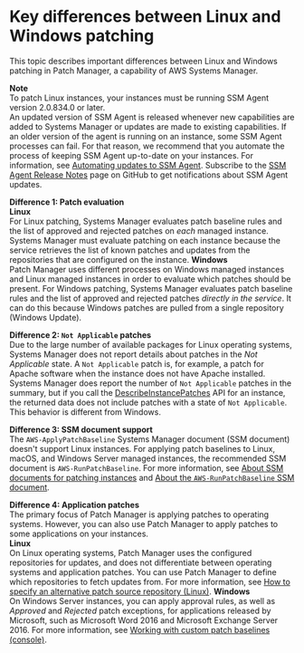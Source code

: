 # Key differences between Linux and Windows patching<a name="sysman-patch-differences"></a>

This topic describes important differences between Linux and Windows patching in Patch Manager, a capability of AWS Systems Manager\.

**Note**  
To patch Linux instances, your instances must be running SSM Agent version 2\.0\.834\.0 or later\.  
An updated version of SSM Agent is released whenever new capabilities are added to Systems Manager or updates are made to existing capabilities\. If an older version of the agent is running on an instance, some SSM Agent processes can fail\. For that reason, we recommend that you automate the process of keeping SSM Agent up\-to\-date on your instances\. For information, see [Automating updates to SSM Agent](ssm-agent-automatic-updates.md)\. Subscribe to the [SSM Agent Release Notes](https://github.com/aws/amazon-ssm-agent/blob/mainline/RELEASENOTES.md) page on GitHub to get notifications about SSM Agent updates\.

**Difference 1: Patch evaluation**  
**Linux**  
For Linux patching, Systems Manager evaluates patch baseline rules and the list of approved and rejected patches on *each* managed instance\. Systems Manager must evaluate patching on each instance because the service retrieves the list of known patches and updates from the repositories that are configured on the instance\.
**Windows**  
Patch Manager uses different processes on Windows managed instances and Linux managed instances in order to evaluate which patches should be present\. For Windows patching, Systems Manager evaluates patch baseline rules and the list of approved and rejected patches *directly in the service*\. It can do this because Windows patches are pulled from a single repository \(Windows Update\)\.

**Difference 2: `Not Applicable` patches**  
Due to the large number of available packages for Linux operating systems, Systems Manager does not report details about patches in the *Not Applicable* state\. A `Not Applicable` patch is, for example, a patch for Apache software when the instance does not have Apache installed\. Systems Manager does report the number of `Not Applicable` patches in the summary, but if you call the [DescribeInstancePatches](https://docs.aws.amazon.com/systems-manager/latest/APIReference/API_DescribeInstancePatches.html) API for an instance, the returned data does not include patches with a state of `Not Applicable`\. This behavior is different from Windows\.

**Difference 3: SSM document support**  
The `AWS-ApplyPatchBaseline` Systems Manager document \(SSM document\) doesn't support Linux instances\. For applying patch baselines to Linux, macOS, and Windows Server managed instances, the recommended SSM document is `AWS-RunPatchBaseline`\. For more information, see [About SSM documents for patching instances](patch-manager-ssm-documents.md) and [About the `AWS-RunPatchBaseline` SSM document](patch-manager-about-aws-runpatchbaseline.md)\.

**Difference 4: Application patches**  
The primary focus of Patch Manager is applying patches to operating systems\. However, you can also use Patch Manager to apply patches to some applications on your instances\.  
**Linux**  
On Linux operating systems, Patch Manager uses the configured repositories for updates, and does not differentiate between operating systems and application patches\. You can use Patch Manager to define which repositories to fetch updates from\. For more information, see [How to specify an alternative patch source repository \(Linux\)](patch-manager-how-it-works-alt-source-repository.md)\.
**Windows**  
On Windows Server instances, you can apply approval rules, as well as *Approved* and *Rejected* patch exceptions, for applications released by Microsoft, such as Microsoft Word 2016 and Microsoft Exchange Server 2016\. For more information, see [Working with custom patch baselines \(console\)](sysman-patch-baseline-console.md)\.